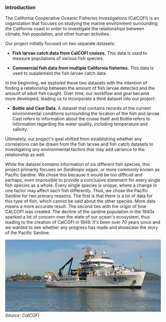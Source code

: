 ###  Introduction

The California Cooperative Oceanic Fisheries Investigations (CalCOFI) is an organization that focuses on studying the marine environment surrounding the California coast in order to investigate the relationships between climate, fish population, and other human activities.

Our project initially focused on two separate datasets: 

 * **Fish larvae catch data from CalCOFI cruises.** This data is used to measure populations of various fish species.

 * **Commercial fish data from multiple California fisheries.** This data is used to supplement the fish larvae catch data.

In the beginning, we explored these two datasets with the intention of finding a relationship between the amount of fish larvae detected and the amount of adult fish caught. Over time, our workflow and goal became more developed, leading us to incorporate a third dataset into our project:

 * **Bottle and Cast Data**. A dataset that contains records of the current environmental conditions surrounding the location of the fish and larvae. Cast refers to information about the cruise itself and Bottle refers to information regarding the water quality, including temperature and salinity.

Ultimately, our project's goal shifted from establishing whether any correlations can be drawn from the fish larvae and fish catch datasets to investigating any environmental factors that may add variance to the relationship as well.

While the dataset contains information of six different fish species, this project primarily focuses on _Sardinops sagax_, or more commonly known as Pacific Sardine. We chose this because it would be too difficult and perhaps, even impossible to provide a conclusive statement for every single fish species as a whole. Every single species is unique, where a change in one factor may affect each fish differently. Thus, we chose the Pacific Sardine for two primary reasons. The first is that there is a lot of data for this type of fish, which cannot be said about the other species. More data means a more accurate result. The second ties with the origin of how CALCOFI was created. The decline of the sardine population in the 1940s sparked a lot of concern over the state of our ocean's ecosystem, thus leading to the creation of CalCOFI in 1949. It's been over 70 years since and we wanted to see whether any progress has made and showcase the story of the Pacific Sardine.

![calcofi_cruise](page_images/calcofi_cruise.jpg)
_Source: CalCOFI_

